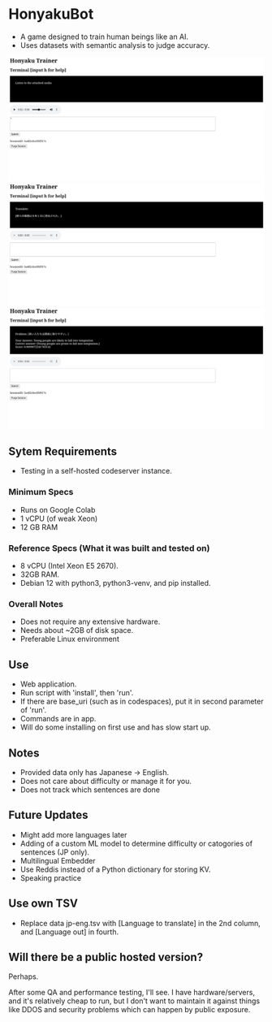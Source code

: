 # HonyakuBot
- A game designed to train human beings like an AI. 
- Uses datasets with semantic analysis to judge accuracy.

![Audio Demo](/gallery/audio.jpg)
![Read Demo](/gallery/read.jpg)
![Answer](/gallery/answer.jpg)


## Sytem Requirements
- Testing in a self-hosted codeserver instance.

### Minimum Specs
- Runs on Google Colab
- 1 vCPU (of weak Xeon)
- 12 GB RAM

### Reference Specs (What it was built and tested on)
- 8 vCPU (Intel Xeon E5 2670).
- 32GB RAM.
- Debian 12 with python3, python3-venv, and pip installed.

### Overall Notes
- Does not require any extensive hardware.
- Needs about ~2GB of disk space.
- Preferable Linux environment

## Use
- Web application.
- Run script with 'install', then 'run'.
- If there are base_uri (such as in codespaces), put it in second parameter of 'run'.
- Commands are in app.
- Will do some installing on first use and has slow start up.

## Notes
- Provided data only has Japanese -> English.
- Does not care about difficulty or manage it for you.
- Does not track which sentences are done

## Future Updates
- Might add more languages later
- Adding of a custom ML model to determine difficulty or catogories of sentences (JP only).
- Multilingual Embedder
- Use Reddis instead of a Python dictionary for storing KV.
- Speaking practice

## Use own TSV
- Replace data jp-eng.tsv with [Language to translate] in the 2nd column, and [Language out] in fourth. 

## Will there be a public hosted version?
Perhaps.

After some QA and performance testing, I'll see. I have hardware/servers, and it's relatively cheap to run, 
but I don't want to maintain it against things like DDOS and security problems which can happen by public exposure.
